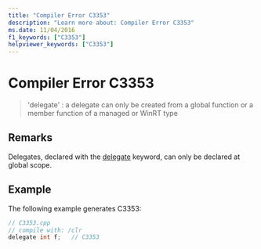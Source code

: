 ```yaml
---
title: "Compiler Error C3353"
description: "Learn more about: Compiler Error C3353"
ms.date: 11/04/2016
f1_keywords: ["C3353"]
helpviewer_keywords: ["C3353"]
---
```

# Compiler Error C3353

> 'delegate' : a delegate can only be created from a global function or a member function of a managed or WinRT type

## Remarks

Delegates, declared with the [delegate](../../extensions/delegate-cpp-component-extensions.md) keyword, can only be declared at global scope.

## Example

The following example generates C3353:

```cpp
// C3353.cpp
// compile with: /clr
delegate int f;   // C3353
```
